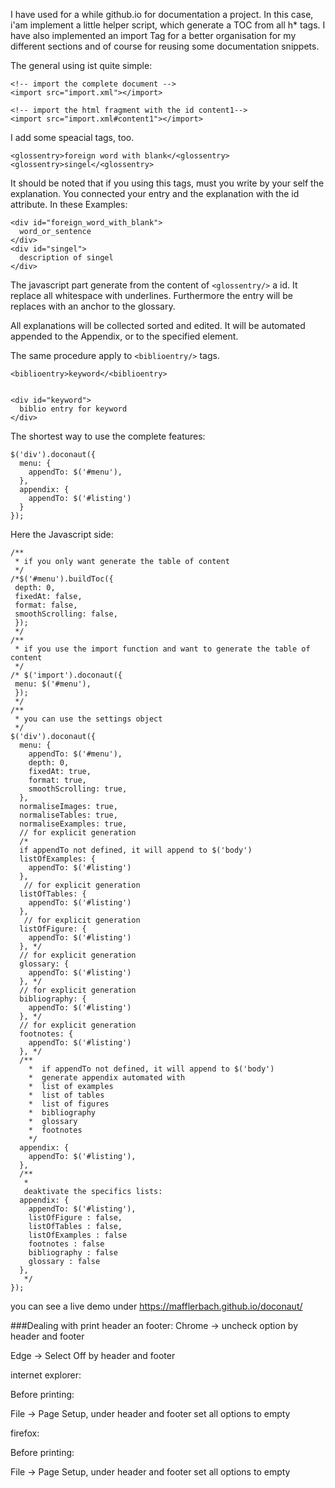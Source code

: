 I have used for a while github.io for documentation a project.
In this case, i'am implement a little helper script, which generate a TOC from all h* tags.
I have also implemented an import Tag for a better organisation for my different sections and of course for reusing some documentation snippets.

The general using ist quite simple:

    <!-- import the complete document -->
    <import src="import.xml"></import>

    <!-- import the html fragment with the id content1-->
    <import src="import.xml#content1"></import>

I add some speacial tags, too.

    <glossentry>foreign word with blank</<glossentry>
    <glossentry>singel</<glossentry>

It should be noted that if you using this tags, must you write by your self the explanation. You connected your entry and the explanation with the id attribute. In these Examples:

    <div id="foreign_word_with_blank">
      word_or_sentence
    </div>
    <div id="singel">
      description of singel
    </div>

The javascript part generate from the content of ```<glossentry/>``` a id. It replace all whitespace with underlines.
Furthermore the entry will be replaces with an anchor to the glossary.

All explanations will be collected sorted and edited. It will be automated appended to the Appendix, or to the specified element.

The same procedure apply to ```<biblioentry/>``` tags.

    <biblioentry>keyword</<biblioentry>


    <div id="keyword">
      biblio entry for keyword
    </div>


The shortest way to use the complete features:

    $('div').doconaut({
      menu: {
        appendTo: $('#menu'),
      },
      appendix: {
        appendTo: $('#listing')
      }
    });

Here the Javascript side:

    /**
     * if you only want generate the table of content
     */
    /*$('#menu').buildToc({
     depth: 0,
     fixedAt: false,
     format: false,
     smoothScrolling: false,
     });
     */
    /**
     * if you use the import function and want to generate the table of content
     */
    /* $('import').doconaut({
     menu: $('#menu'),
     });
     */
    /**
     * you can use the settings object
     */
    $('div').doconaut({
      menu: {
        appendTo: $('#menu'),
        depth: 0,
        fixedAt: true,
        format: true,
        smoothScrolling: true,
      },
      normaliseImages: true,
      normaliseTables: true,
      normaliseExamples: true,
      // for explicit generation
      /*
      if appendTo not defined, it will append to $('body')
      listOfExamples: {
        appendTo: $('#listing')
      },
       // for explicit generation
      listOfTables: {
        appendTo: $('#listing')
      },
       // for explicit generation
      listOfFigure: {
        appendTo: $('#listing')
      }, */
      // for explicit generation
      glossary: {
        appendTo: $('#listing')
      }, */
      // for explicit generation
      bibliography: {
        appendTo: $('#listing')
      }, */
      // for explicit generation
      footnotes: {
        appendTo: $('#listing')
      }, */
      /**
        *  if appendTo not defined, it will append to $('body')
        *  generate appendix automated with
        *  list of examples
        *  list of tables
        *  list of figures
        *  bibliography
        *  glossary
        *  footnotes
        */
      appendix: {
        appendTo: $('#listing'),
      },
      /**
       *
       deaktivate the specifics lists:
      appendix: {
        appendTo: $('#listing'),
        listOfFigure : false,
        listOfTables : false,
        listOfExamples : false
        footnotes : false
        bibliography : false
        glossary : false
      },
       */
    });


you can see a live demo under https://mafflerbach.github.io/doconaut/

###Dealing with print header an footer:
Chrome -> uncheck option by header and footer

Edge -> Select Off by  header and footer

internet explorer:

Before printing:

File -> Page Setup, under header and footer set all options to empty

firefox:

Before printing:

File -> Page Setup, under header and footer set all options to empty